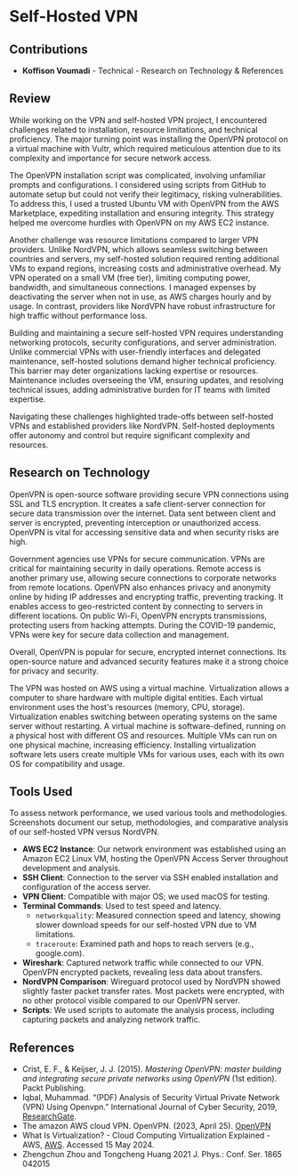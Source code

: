 # Self-Hosted VPN 

## Contributions
- **Koffison Voumadi** - Technical - Research on Technology & References

## Review

While working on the VPN and self-hosted VPN project, I encountered challenges related to installation, resource limitations, and technical proficiency. The major turning point was installing the OpenVPN protocol on a virtual machine with Vultr, which required meticulous attention due to its complexity and importance for secure network access.

The OpenVPN installation script was complicated, involving unfamiliar prompts and configurations. I considered using scripts from GitHub to automate setup but could not verify their legitimacy, risking vulnerabilities. To address this, I used a trusted Ubuntu VM with OpenVPN from the AWS Marketplace, expediting installation and ensuring integrity. This strategy helped me overcome hurdles with OpenVPN on my AWS EC2 instance.

Another challenge was resource limitations compared to larger VPN providers. Unlike NordVPN, which allows seamless switching between countries and servers, my self-hosted solution required renting additional VMs to expand regions, increasing costs and administrative overhead. My VPN operated on a small VM (free tier), limiting computing power, bandwidth, and simultaneous connections. I managed expenses by deactivating the server when not in use, as AWS charges hourly and by usage. In contrast, providers like NordVPN have robust infrastructure for high traffic without performance loss.

Building and maintaining a secure self-hosted VPN requires understanding networking protocols, security configurations, and server administration. Unlike commercial VPNs with user-friendly interfaces and delegated maintenance, self-hosted solutions demand higher technical proficiency. This barrier may deter organizations lacking expertise or resources. Maintenance includes overseeing the VM, ensuring updates, and resolving technical issues, adding administrative burden for IT teams with limited expertise.

Navigating these challenges highlighted trade-offs between self-hosted VPNs and established providers like NordVPN. Self-hosted deployments offer autonomy and control but require significant complexity and resources.

## Research on Technology

OpenVPN is open-source software providing secure VPN connections using SSL and TLS encryption. It creates a safe client-server connection for secure data transmission over the internet. Data sent between client and server is encrypted, preventing interception or unauthorized access. OpenVPN is vital for accessing sensitive data and when security risks are high.

Government agencies use VPNs for secure communication. VPNs are critical for maintaining security in daily operations. Remote access is another primary use, allowing secure connections to corporate networks from remote locations. OpenVPN also enhances privacy and anonymity online by hiding IP addresses and encrypting traffic, preventing tracking. It enables access to geo-restricted content by connecting to servers in different locations. On public Wi-Fi, OpenVPN encrypts transmissions, protecting users from hacking attempts. During the COVID-19 pandemic, VPNs were key for secure data collection and management.

Overall, OpenVPN is popular for secure, encrypted internet connections. Its open-source nature and advanced security features make it a strong choice for privacy and security.

The VPN was hosted on AWS using a virtual machine. Virtualization allows a computer to share hardware with multiple digital entities. Each virtual environment uses the host's resources (memory, CPU, storage). Virtualization enables switching between operating systems on the same server without restarting. A virtual machine is software-defined, running on a physical host with different OS and resources. Multiple VMs can run on one physical machine, increasing efficiency. Installing virtualization software lets users create multiple VMs for various uses, each with its own OS for compatibility and usage.

## Tools Used

To assess network performance, we used various tools and methodologies. Screenshots document our setup, methodologies, and comparative analysis of our self-hosted VPN versus NordVPN.

- **AWS EC2 Instance**: Our network environment was established using an Amazon EC2 Linux VM, hosting the OpenVPN Access Server throughout development and analysis.
- **SSH Client**: Connection to the server via SSH enabled installation and configuration of the access server.
- **VPN Client**: Compatible with major OS; we used macOS for testing.
- **Terminal Commands**: Used to test speed and latency.
    - `networkquality`: Measured connection speed and latency, showing slower download speeds for our self-hosted VPN due to VM limitations.
    - `traceroute`: Examined path and hops to reach servers (e.g., google.com).
- **Wireshark**: Captured network traffic while connected to our VPN. OpenVPN encrypted packets, revealing less data about transfers.
- **NordVPN Comparison**: Wireguard protocol used by NordVPN showed slightly faster packet transfer rates. Most packets were encrypted, with no other protocol visible compared to our OpenVPN server.
- **Scripts**: We used scripts to automate the analysis process, including capturing packets and analyzing network traffic.

## References

- Crist, E. F., & Keijser, J. J. (2015). *Mastering OpenVPN: master building and integrating secure private networks using OpenVPN* (1st edition). Packt Publishing.
- Iqbal, Muhammad. “(PDF) Analysis of Security Virtual Private Network (VPN) Using Openvpn.” International Journal of Cyber Security, 2019, [ResearchGate](https://www.researchgate.net/publication/333198144_Analysis_of_Security_Virtual_Private_Network_VPN_Using_OpenVPN).
- The amazon AWS cloud VPN. OpenVPN. (2023, April 25). [OpenVPN](https://openvpn.net/amazon-cloud/)
- What Is Virtualization? - Cloud Computing Virtualization Explained - AWS, [AWS](https://aws.amazon.com/what-is/virtualization/). Accessed 15 May 2024.
- Zhengchun Zhou and Tongcheng Huang 2021 J. Phys.: Conf. Ser. 1865 042015